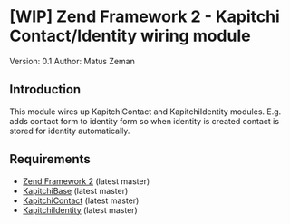 [WIP] Zend Framework 2 - Kapitchi Contact/Identity wiring module
=================================================
Version: 0.1
Author:  Matus Zeman

Introduction
------------
This module wires up KapitchiContact and KapitchiIdentity modules.
E.g. adds contact form to identity form so when identity is created contact is stored for identity automatically.

Requirements
------------

* [Zend Framework 2](https://github.com/zendframework/zf2) (latest master)
* [KapitchiBase](https://github.com/matuszemi/KapitchiBase) (latest master)
* [KapitchiContact](https://github.com/matuszemi/KapitchiContact) (latest master)
* [KapitchiIdentity](https://github.com/matuszemi/KapitchiIdentity) (latest master)
